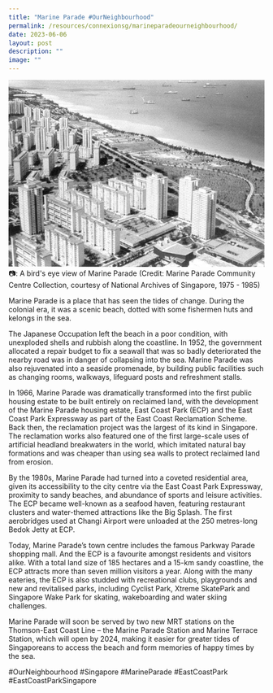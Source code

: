 ```yaml
---
title: "Marine Parade #OurNeighbourhood"
permalink: /resources/connexionsg/marineparadeourneighbourhood/
date: 2023-06-06
layout: post
description: ""
image: ""
---
```

![](/images/connexionsg/2023/marine%20parade.jpg)
📷: A bird's eye view of Marine Parade (Credit: Marine Parade Community Centre Collection, courtesy of National Archives of Singapore, 1975 - 1985)

Marine Parade is a place that has seen the tides of change. During the colonial era, it was a scenic beach, dotted with some fishermen huts and kelongs in the sea. 

The Japanese Occupation left the beach in a poor condition, with unexploded shells and rubbish along the coastline. In 1952, the government allocated a repair budget to fix a seawall that was so badly deteriorated the nearby road was in danger of collapsing into the sea. Marine Parade was also rejuvenated into a seaside promenade, by building public facilities such as changing rooms, walkways, lifeguard posts and refreshment stalls.

In 1966, Marine Parade was dramatically transformed into the first public housing estate to be built entirely on reclaimed land, with the development of the Marine Parade housing estate, East Coast Park (ECP) and the East Coast Park Expressway as part of the East Coast Reclamation Scheme. Back then, the reclamation project was the largest of its kind in Singapore. The reclamation works also featured one of the first large-scale uses of artificial headland breakwaters in the world, which imitated natural bay formations and was cheaper than using sea walls to protect reclaimed land from erosion.

By the 1980s, Marine Parade had turned into a coveted residential area, given its accessibility to the city centre via the East Coast Park Expressway, proximity to sandy beaches, and abundance of sports and leisure activities. The ECP became well-known as a seafood haven, featuring restaurant clusters and water-themed attractions like the Big Splash. The first aerobridges used at Changi Airport were unloaded at the 250 metres-long Bedok Jetty at ECP.

Today, Marine Parade’s town centre includes the famous Parkway Parade shopping mall. And the ECP is a favourite amongst residents and visitors alike. With a total land size of 185 hectares and a 15-km sandy coastline, the ECP attracts more than seven million visitors a year. Along with the many eateries, the ECP is also studded with recreational clubs, playgrounds and new and revitalised parks, including Cyclist Park, Xtreme SkatePark and Singapore Wake Park for skating, wakeboarding and water skiing challenges.

Marine Parade will soon be served by two new MRT stations on the Thomson-East Coast Line – the Marine Parade Station and Marine Terrace Station, which will open by 2024, making it easier for greater tides of Singaporeans to access the beach and form memories of happy times by the sea.

#OurNeighbourhood #Singapore #MarineParade #EastCoastPark #EastCoastParkSingapore 